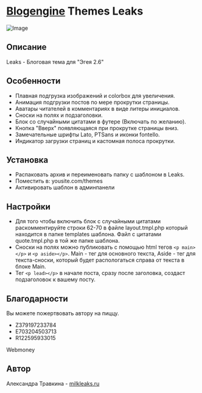 #  [Blogengine](http://blogengine.ru) Themes Leaks

![Image](https://github.com/sasha-travkina/blogengine-themes-leaks/blob/master/screenshot/001.png)

## Описание
Leaks - Блоговая тема для "Эгея 2.6"

## Особенности
- Плавная подгрузка изображений и colorbox для увеличения.
- Анимация подгрузки постов по мере прокрутки страницы.
- Аватары читателей в комментариях в виде литеры инициалов.
- Сноски на полях и подзаголовки.
- Блок со случайными цитатами в футере (Включать по желанию).
- Кнопка "Вверх" появляющаяся при прокрутке страницы вниз.
- Замечательные шрифты Lato, PTSans и иконки fontello.
- Индикатор загрузки страниц и кастомная полоса прокрутки.

## Установка
- Распаковать архив и переименовать папку с шаблоном в Leaks.
- Поместить в: yousite.com/themes
- Активировать шаблон в админпанели

## Настройки
- Для того чтобы включить блок с случайными цитатами раскомментируйте строки 62-70 в файле layout.tmpl.php который находится в папке templates шаблона. Файл с цитатами quote.tmpl.php в той же папке шаблона.
- Сноски на полях можно публиковать с помощью html тегов `<p main></p>` и `<p aside></p>`. Main - тег для основного текста, Aside - тег для текста-сноски, который будет распологаться справа от текста в блоке Main.
- Тег `<p lead></p>` в начале поста, сразу после заголовка, создаст подзаголовок к вашему посту.

## Благодарности
Вы можете пожертвовать автору на пиццу.
- Z379197233784
- E703204503713
- R122595933015

Webmoney

## Автор
Александра Травкина - [milkleaks.ru](http://milkleaks.ru)
